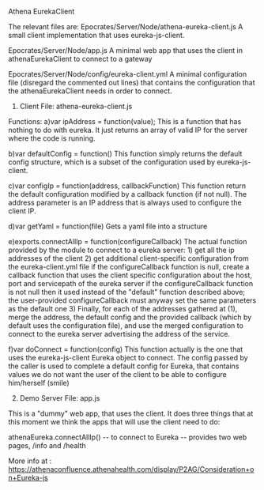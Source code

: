 Athena EurekaClient

The relevant files are:
Epocrates/Server/Node/athena-eureka-client.js
    A small client implementation that uses eureka-js-client.

Epocrates/Server/Node/app.js
    A minimal web app that uses the client in athenaEurekaClient to connect to a gateway

Epocrates/Server/Node/config/eureka-client.yml
    A minimal configuration file (disregard the commented out lines) that contains the configuration that the athenaEurekaClient needs in order to connect.


1) Client File: athena-eureka-client.js

Functions:
a)var ipAddress = function(value);
    This is a function that has nothing to do with eureka. It just returns an array of valid IP for the server where the code is running.

b)var defaultConfig = function()
    This function simply returns the default config structure, which is a subset of the configuration used by eureka-js-client.

c)var configIp = function(address, callbackFunction)
    This function return the default configuration modified by a callback function (if not null). The address parameter is an IP address that is always used to configure the client IP.

d)var getYaml = function(file)
    Gets a yaml file into a structure

e)exports.connectAllIp = function(configureCallback)
    The actual function provided by the module to connect to a eureka server:
        1) get all the ip addresses of the client
        2) get additional client-specific configuration from the eureka-client.yml file
            if the configureCallback function is null, create a callback function that uses the client specific configuration about the host, port and servicepath of the eureka server
            if the configureCallback function is not null then it used instead of the "default" function described above; the user-provided configureCallback must anyway set the same parameters as the default one
        3) Finally, for each of the addresses gathered at (1), merge the address, the default config and the provided callback (which by default uses the configuration file), and use the merged configuration to connect to the eureka server advertising the address of the service.

f)var doConnect = function(config)
    This function actually is the one that uses the eureka-js-client Eureka object to connect. The config passed by the caller is used to complete a default config for Eureka, that contains values we do not want the user of the client to be able to configure him/herself (smile)



2) Demo Server File: app.js

This is a "dummy" web app, that uses the client. It does three things that at this moment we think the apps that will use the client need to do:

athenaEureka.connectAllIp()
    --  to connect to Eureka
    --  provides two web pages, /info and /health



More info at : https://athenaconfluence.athenahealth.com/display/P2AG/Consideration+on+Eureka-js
